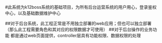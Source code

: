 #此系统为k12boss系统的基础项目，为所有后台运营系统的用户用心，登录鉴权中心，以及基础数据维护中心

##对于后台系统，此工程正常是不用独立部署的web应用；但也可以独立部署（那么此工程需要角色和其对应的权限数据才可使用）
##对于后台操作的业务功能 都是通过web页面提供，controller层具有功能权限、数据权限的处理
